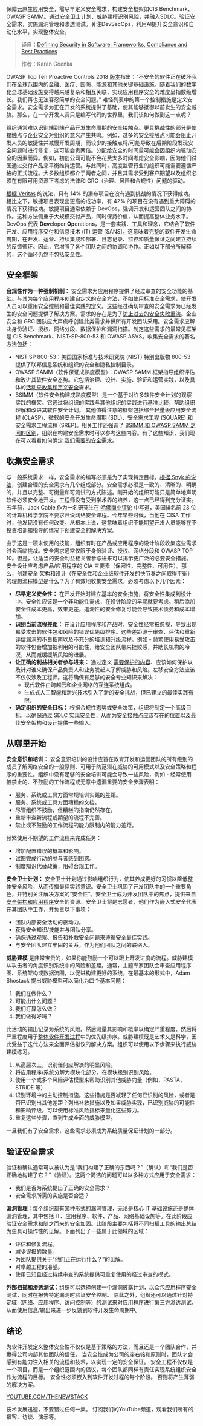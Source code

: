 
<!--
title: 在软件中定义安全性：框架、合规性和最佳实践
cover: https://cdn.thenewstack.io/media/2025/03/98e8e0de-flyd-zahausdrlj8-unsplash-scaled.jpg
summary: 保障云原生应用安全，需尽早定义安全需求，构建安全框架如CIS Benchmark、OWASP SAMM。通过安全卫士计划、威胁建模识别风险，并融入SDLC。验证安全需求，实施漏洞管理和渗透测试。关注DevSecOps，利用AI提升安全意识和自动化水平，实现整体安全。
-->

保障云原生应用安全，需尽早定义安全需求，构建安全框架如CIS Benchmark、OWASP SAMM。通过安全卫士计划、威胁建模识别风险，并融入SDLC。验证安全需求，实施漏洞管理和渗透测试。关注DevSecOps，利用AI提升安全意识和自动化水平，实现整体安全。

> 译自：[Defining Security in Software: Frameworks, Compliance and Best Practices](https://thenewstack.io/defining-security-in-software-frameworks-compliance-and-best-practices/)
> 
> 作者：Karan Goenka

OWASP Top Ten Proactive Controls 2018 [版本](https://www.bcit.ca/files/its/pdf/owasp-top-10-proactive-controls.pdf)指出：“不安全的软件正在破坏我们在全球范围内的金融、医疗、国防、能源和其他关键基础设施。随着我们的数字化全球基础设施变得越来越复杂和相互关联，实现应用程序安全的难度呈指数级增长。我们再也无法容忍简单的安全问题。” 难怪列表中的第一个控制措施是定义安全需求。安全需求为正在开发的系统提供了基础，使其能够抵御以前发生的安全威胁。那么，在一个开发人员只是编写代码的世界里，我们该如何做到这一点呢？

组织通常难以识别端到端产品开发生命周期的安全接触点。更具挑战性的部分是使接触点与企业安全对组织的意义产生共鸣。例如，过多的安全接触点可能会阻止开发人员的敏捷性并减慢开发周期，而较少的接触点将/可能导致在后期阶段发现安全问题时进行修复，这可能会贵两倍。分配给安全的时间量可能会因组织内驱动安全的因素而异。例如，初创公司可能不会花费太多时间考虑安全影响，因为他们试图通过交付产品来平衡维持运营。与此同时，高度监管行业的组织可能需要遵循严格的正式流程。大多数组织都介于两者之间，并且其需求受到客户期望以及组织必须在有限可用资源下考虑的法律和 GRC（治理、风险和合规性）问题的驱动。

[根据 Veritas](https://www.synopsys.com/blogs/software-security/software-security-requirements.html) 的说法，只有 14% 的瀑布项目在没有遇到挑战的情况下获得成功。相比之下，敏捷项目表现出更高的成功率，有 42% 的项目在没有遇到重大障碍的情况下获得成功。敏捷项目通常依赖于 DevOps，强调开发和运营团队之间的协作。这种方法侧重于大规模交付产品，同时保持价值，从而提高整体业务水平。DevOps 代表 **Dev**eloper **Op**eration**s**，是一套实践、工具和理念，它结合了软件开发、应用程序交付和信息技术 (IT) 运营 [SANS]。这意味着完整的软件开发生命周期，在开发、运营、持续集成和部署、日志记录、监控和质量保证之间建立持续的反馈循环。因此，它增强了各个团队之间的协调和协作。正如以下部分所解释的，这个循环仍然不包括安全性。

## 安全框架

**合规性作为一种强制机制：** 安全需求为应用程序提供了经过审查的安全功能的基础。与其为每个应用程序创建自定义的安全方法，不如使用标准安全需求，使开发人员可以重用安全控制和最佳实践的定义。这些经过确切审查的安全需求为已经发生的安全问题提供了解决方案。需求的存在是为了[防止过去的安全失败重演](https://owasp.org/www-project-proactive-controls/v3/en/c1-security-requirements)。企业安全和 GRC 团队应大声疾呼创建此类需求并供所有开发团队采用。安全需求应解决身份验证、授权、网络分段、数据保护和漏洞扫描。制定这些需求的最常见框架是 CIS Benchmark、NIST-SP-800-53 和 OWASP ASVS。收集安全需求的著名方法包括：

*   NIST SP 800-53：美国国家标准与技术研究院 (NIST) 特别出版物 800-53 提供了联邦信息系统和组织的安全和隐私控制目录。
*   OWASP SAMM（软件保证成熟度模型）：OWASP SAMM 框架指导组织评估和改进其软件安全态势。它包括治理、设计、实施、验证和运营实践，以及具体的[活动来收集和定义安全](https://thenewstack.io/how-attackers-move-from-azure-active-directory-to-on-prem-ad/)需求。
*   BSIMM（软件安全构建成熟度模型）是一个基于对许多软件安全计划的观察实践的框架。它通过将组织的实践与其他组织的实践进行基准比较，帮助组织理解和改进其软件安全计划。
其他值得注意的框架包括综合轻量级应用安全流程 (CLASP)、微软的安全开发生命周期 (SDL)、安全需求工程 (SQUARE) 和安全需求工程流程 (SREP)。相关工作还强调了 [BSIMM 和 OWASP SAMM 之间的区别](https://owaspsamm.org/blog/2020/10/29/comparing-bsimm-and-samm/)，组织在构建安全需求时可以参考这些内容。有了这些知识，我们现在可以看看如何确定 [我们需要的安全需求](https://thenewstack.io/open-source-needs-maintainers-but-how-can-they-get-paid/)。

## 收集安全需求

与一般系统需求一样，安全需求的编写必须是为了实现特定目标。[根据 Snyk 的说法](https://www.wiley.com/en-us/Threat+Modeling%3A+Designing+for+Security-p-9781118809990)，创建合理的安全需求有几个组成部分。安全需求必须是一致的、清晰的、明确的，并且以完整、可衡量和可测试的方式陈述。刚开始的组织可能只是简单地声明软件必须安全地开发。工程师没有受到学术界的培养，这一点已经得到充分证实。五年前，Jack Cable 作为一名研究生在 [哈佛商业评论](https://hbr.org/2019/08/every-computer-science-degree-should-require-a-course-in-cybersecurity) 中写道，美国排名前 23 位的计算机科学学院不要求开设网络安全课程。今年早些时候，当他在 CISA 工作时，他发现没有任何改变。从根本上说，这意味着组织不能期望开发人员能够在不投资培训和指导的情况下创建安全的解决方案。

由于这是一项未使用的技能，组织有时在产品或应用程序的设计阶段收集这些需求时会面临挑战。安全需求通常仅限于身份验证、授权、网络分段和 OWASP TOP 10。但是，让适当的安全利益相关者参与进来可以揭示更广泛的必要安全措施。安全设计应考虑产品/应用程序的 CIA 三要素（保密性、完整性、可用性）。那么，[创建安全](https://thenewstack.io/create-a-secure-ftp-server-with-linux-and-ssh/) 架构和设计（在安全性和企业级软件开发的快节奏之间取得平衡）的理想流程模型是什么？为了有效地收集安全需求，必须考虑以下几个因素：

- **尽早定义安全性：** 在开发开始时建立基本的安全措施，将安全性集成到设计中。安全性应该是一个非功能性需求，在设计阶段的早期就要考虑。稍后添加安全性成本更高，效果更差。追溯性的安全修复可能会导致技术债务和成本增加。
- **识别当前流程差距：** 在设计应用程序和产品时，安全性经常被忽视，导致出现易受攻击的软件包和风险的错误优先级排序。这些差距源于审查、评估和重新评估漏洞的不良指南以及不充分的培训和升级流程。例如 - 频繁使用易受攻击的软件包会增加被利用的可能性，给安全团队带来挫败感，并助长机构的冷漠，从而减缓缓解风险的进展。
- **让正确的利益相关者参与进来：** 通过定义 [需要保护的内容](https://thenewstack.io/interconnect-security-risks-to-protect-your-kubernetes-environment/)、应该如何保护以及针对谁来确保产品负责人和业务发起人了解威胁和风险。左移安全方法应该不仅仅涉及工程师。这将确保有足够的安全专业知识来解决：
  * 现代软件由跨越云和企业网络的互连系统组成。
  * 生成式人工智能和新兴技术引入了新的安全挑战，但已建立的最佳实践有限。
- **确定组织的安全目标：** 根据合规性态势或安全决策，组织将制定一个高级目标，以确保通过 SDLC 实现安全性，从而为安全接触点应该存在的位置以及最佳安全架构和设计提供一些输入。

## 从哪里开始

**安全意识和培训：** 安全意识培训的设计应旨在教育开发和运营团队的所有级别的成员了解网络安全的一般原则、可用于防范潜在威胁的可用模式以及安全策略和程序的重要性。组织中没有足够的安全培训可能会导致一些风险，例如 - 经常使用被禁止的、不鼓励的工作流程或无意中遗漏重要的安全步骤表明：

- 服务、系统或工具方面常规培训实践的差距。
- 服务、系统或工具方面糟糕的文档。
- 尽管组织不鼓励，但糟糕的指南仍然存在。
- 重新审查新流程或期望的流程不完善。
- 禁止或不鼓励的工作流程的能力限制内的能力差距。

频繁使用不期望的工作流程来完成任务：

- 增加配置错误的概率和影响。
- 试图完成行动的参与者感到困惑。
- 制度知识代替政策，阻碍合规工作。

**安全卫士计划：** 安全卫士计划通过影响组织行为，使其养成更好的习惯以降低整体安全风险，从而传播最佳实践意识。安全卫士巩固了开发团队中的一个重要角色，并特别关注解决方案的“安全性”。安全卫士成为开发团队中的焦点，提供来自[安全架构和应用程序](https://thenewstack.io/application-delivery-controllers-a-key-to-app-modernization/)安全的资源。安全卫士将是志愿者，他们作为嵌入式安全代表在其团队中工作，并负责以下事项：

- 团队内部安全活动的驱动力。
- 获得安全知识/技能并与团队分享。
- 确保通过[观察](https://thenewstack.io/best-practices-for-monitoring-network-conditions-in-mobile/)、报告和补救安全问题来遵循安全最佳实践。
- 与安全团队建立牢固的关系，作为他们团队之间的联络人。

**威胁建模** 是非常宝贵的，如果你能鼓励一个可以跟上开发进度的流程。威胁建模从攻击者的角度识别系统中的风险和差距。通常，主题专家团队会审查应用程序图、系统架构或数据流图，以促进构建更好的系统。在最基本的形式中，Adam Shostack 提出威胁模型可以简化为四个基本问题：

1. 我们在做什么？
2. 可能出什么问题？
3. 我们打算怎么做？
4. 我们做得好吗？

此活动的输出记录为系统的风险。然后测量其影响和概率以确定严重程度。然后将严重程度用于[整体软件开发过程](https://owasp.org/www-project-threat-model/)中的优先级排序。威胁建模既是艺术又是科学，因此受益于迭代方法来全面评估拟议的解决方案。组织可以使用以下步骤来执行威胁建模练习。

1. 从高层次上，识别任何应解决的明显风险。
2. 将应用程序/系统分解为模块化部分。在模块级别识别风险。
3. 使用一个或多个风险评估模型来帮助识别其他威胁向量（例如，PASTA、STRIDE 等）
4. 识别环境中的主动控制措施。这些措施是否减轻了任何已识别的风险，或者是否已识别出其他差距？列出补救措施以及如果威胁实现，已识别威胁的可能性和影响评级。可以使用标准风险指标来量化这些努力。
5. 重复这些步骤，直到生成全面的威胁模型。

一旦我们有了安全需求，这些需求必须成为系统质量保证计划的一部分。

## 验证安全需求

验证和确认通常可以被认为是“我们构建了正确的东西吗？”（确认）和“我们是否正确地构建了它？”（验证）。这两个简洁的问题可以以多种方式应用于安全需求：

- 我们是否为系统提出了正确的安全需求？
- 安全需求所需的实施是否合适？

**漏洞管理**：每个组织都有某种形式的漏洞管理，无论是核心 IT 基础设施还是整体漏洞管理，其中包括 IT、应用程序、软件、产品、网络基础设施等。在此阶段应验证安全需求和随之而来的安全加固。此阶段主要包括将不同扫描工具的输出总结为更具可操作性的见解。下面列出了一些属于此领域的区域：

- 评估和修复流程。
- 减少误报的数量。
- 为团队提供关于“他们正在运行什么？”的见解。
- 对卓越工程的渴望。
- 使用已知且经过持续审查的系统提供可重复使用的经过审查的模式。

**外部扫描和渗透测试**：组织可以选择创建一个漏洞披露计划，以众包应用程序安全测试，同时在报告特定漏洞时验证安全控制。 除此之外，组织还可以通过针对特定域（网络、应用程序、访问控制等）的测试来对应用程序进行第三方渗透测试，从而使用信息/输出来进一步反馈到软件开发生命周期中。

## 结论

为软件开发定义整体安全性不仅仅是基于策略的方法，而且还是一个团队合作，并赢得公司内部其他团队的信任。 当安全性成为公司的座右铭和原则时，团队才会感到有能力注入相关的流程和技术，以实现一定的安全保证。 安全工程不仅仅是一个项目，而是一个组织范围内的倡议，每个团队都同样有责任实现系统组织安全作为流程的目标。 安全性必须嵌入到软件开发过程的每个阶段。 否则将产生薄弱的解决方案。

[YOUTUBE.COM/THENEWSTACK](https://youtube.com/thenewstack?sub_confirmation=1)

技术发展迅速，不要错过任何一集。 订阅我们的YouTube频道，观看我们所有的播客、访谈、演示等。